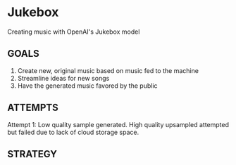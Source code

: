 # Jukebox
Creating music with OpenAI's Jukebox model



## GOALS
1. Create new, original music based on music fed to the machine
2. Streamline ideas for new songs
3. Have the generated music favored by the public 



## ATTEMPTS
Attempt 1: Low quality sample generated. High quality upsampled attempted but failed due to lack of cloud storage space.



## STRATEGY
